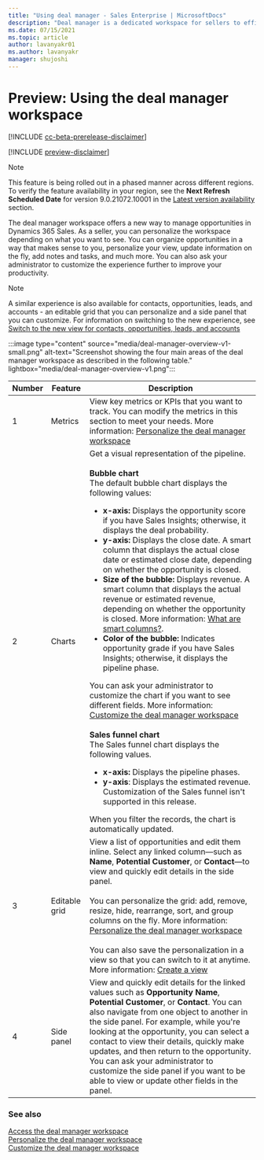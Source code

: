 ```yaml
---
title: "Using deal manager - Sales Enterprise | MicrosoftDocs"
description: "Deal manager is a dedicated workspace for sellers to efficiently manage their sales pipeline. Sellers can personalize the workspace for their needs."
ms.date: 07/15/2021
ms.topic: article
author: lavanyakr01
ms.author: lavanyakr
manager: shujoshi
---
```


# Preview: Using the deal manager workspace

[!INCLUDE [cc-beta-prerelease-disclaimer](../includes/cc-beta-prerelease-disclaimer.md)]

[!INCLUDE [preview-disclaimer](../includes/preview-disclaimer.md)]

> [!NOTE]
> This feature is being rolled out in a phased manner across different regions. To verify the feature availability in your region, see the **Next Refresh Scheduled Date** for version 9.0.21072.10001 in the [Latest version availability](/dynamics365/released-versions/dynamics365sales) section. 

The deal manager workspace offers a new way to manage opportunities in Dynamics 365 Sales. As a seller, you can personalize the workspace depending on what you want to see. You can organize opportunities in a way that makes sense to you, personalize your view, update information on the fly, add notes and tasks, and much more. You can also ask your administrator to customize the experience further to improve your productivity. 

> [!NOTE]
> A similar experience is also available for contacts, opportunities, leads, and accounts - an editable grid that you can personalize and a side panel that you can customize. For information on switching to the new experience, see [Switch to the new view for contacts, opportunities, leads, and accounts](sales-previews-in-trial.md#switch-to-the-new-view-for-contacts-opportunities-leads-and-accounts)

:::image type="content" source="media/deal-manager-overview-v1-small.png" alt-text="Screenshot showing the four main areas of the deal manager workspace as described in the following table." lightbox="media/deal-manager-overview-v1.png":::

|Number  |Feature  |Description  |
|---------|---------|---------|
|1     |  Metrics       |View key metrics or KPIs that you want to track. You can modify the metrics in this section to meet your needs. More information: [Personalize the deal manager workspace](personalize-deal-manager.md#personalize-the-metrics)         |
|2     |Charts         |Get a visual representation of the pipeline. <br><br>**Bubble chart** <br> The default bubble chart displays the following values:<ul><li>**x-axis:** Displays the opportunity score if you have Sales Insights; otherwise, it displays the deal probability.</li><li>**y-axis:** Displays the close date. A smart column that displays the actual close date or estimated close date, depending on whether the opportunity is closed.</li><li>**Size of the bubble:** Displays revenue. A smart column that displays the actual revenue or estimated revenue, depending on whether the opportunity is closed. More information: [What are smart columns?](personalize-deal-manager.md#what-are-smart-columns).</li><li> **Color of the bubble:** Indicates opportunity grade if you have Sales Insights; otherwise, it displays the pipeline phase.</li></ul> You can ask your administrator to customize the chart if you want to see different fields. More information: [Customize the deal manager workspace](customize-deal-manager.md) <br><br> **Sales funnel chart** <br> The Sales funnel chart displays the following values. <ul><li>**x-axis:** Displays the pipeline phases.</li><li>**y-axis**: Displays the estimated revenue. Customization of the Sales funnel isn't supported in this release.</li></ul> When you filter the records, the chart is automatically updated.|
|3     |Editable grid         |View a list of opportunities and edit them inline. Select any linked column&mdash;such as **Name**, **Potential Customer**, or **Contact**&mdash;to view and quickly edit details in the side panel.<br><br>You can personalize the grid: add, remove, resize, hide, rearrange, sort, and group columns on the fly. More information: [Personalize the deal manager workspace](personalize-deal-manager.md#personalize-the-grid)<br><br>You can also save the personalization in a view so that you can switch to it at anytime. More information: [Create a view](personalize-deal-manager.md#create-a-view) |
|4     |Side panel         |View and quickly edit details for the linked values such as **Opportunity Name**, **Potential Customer**, or **Contact**. You can also navigate from one object to another in the side panel. For example, while you're looking at the opportunity, you can select a contact to view their details, quickly make updates, and then return to the opportunity. You can ask your administrator to customize the side panel if you want to be able to view or update other fields in the panel. |

### See also

[Access the deal manager workspace](access-deal-manager.md)  
[Personalize the deal manager workspace](personalize-deal-manager.md)  
[Customize the deal manager workspace](customize-deal-manager.md)


